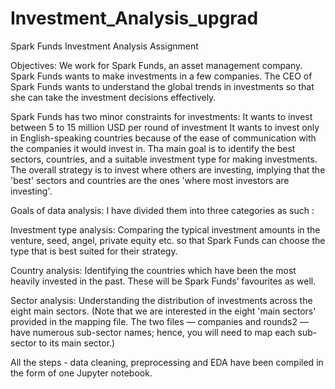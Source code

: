 # Investment_Analysis_upgrad
Spark Funds Investment Analysis Assignment

Objectives:
We work for Spark Funds, an asset management company. Spark Funds wants to make investments in a few companies. The CEO of Spark Funds wants to understand the global trends in investments so that she can take the investment decisions effectively.

Spark Funds has two minor constraints for investments:
It wants to invest between 5 to 15 million USD per round of investment
It wants to invest only in English-speaking countries because of the ease of communication with the companies it would invest in.
Tha main goal is to identify the best sectors, countries, and a suitable investment type for making investments. The overall strategy is to invest where others are investing, implying that the 'best' sectors and countries are the ones 'where most investors are investing'.


Goals of data analysis:
I have divided them into three categories as such :

Investment type analysis:
Comparing the typical investment amounts in the venture, seed, angel, private equity etc. so that Spark Funds can choose the type that is best suited for their strategy.

Country analysis:
Identifying the countries which have been the most heavily invested in the past. These will be Spark Funds’ favourites as well.

Sector analysis:
Understanding the distribution of investments across the eight main sectors. (Note that we are interested in the eight 'main sectors' provided in the mapping file. The two files — companies and rounds2 — have numerous sub-sector names; hence, you will need to map each sub-sector to its main sector.)

All the steps - data cleaning, preprocessing and EDA have been compiled in the form of one Jupyter notebook.
